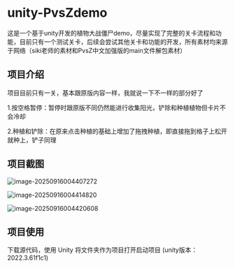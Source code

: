 # unity-PvsZdemo
这是一个基于unity开发的植物大战僵尸demo，尽量实现了完整的关卡流程和功能，目前只有一个测试关卡，后续会尝试其他关卡和功能的开发，所有素材均来源于网络（siki老师的素材和PvsZ中文加强版的main文件解包素材）

## 项目介绍

项目目前只有一关，基本跟原版内容一样，我就说一下不一样的部分好了

1.按空格暂停：暂停时跟原版不同仍然能进行收集阳光，铲除和种植植物但卡片不会冷却

2.种植和铲除：在原来点击种植的基础上增加了拖拽种植，即直接拖到格子上松开就种上，铲子同理

## 项目截图

![image-20250916004407272](C:\Users\KING\AppData\Roaming\Typora\typora-user-images\image-20250916004407272.png)

![image-20250916004414820](C:\Users\KING\AppData\Roaming\Typora\typora-user-images\image-20250916004414820.png)

![image-20250916004420608](C:\Users\KING\AppData\Roaming\Typora\typora-user-images\image-20250916004420608.png)

## 项目使用

下载源代码，使用 Unity 将文件夹作为项目打开启动项目 (unity版本：2022.3.61f1c1)
